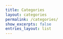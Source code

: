 ```yaml
---
title: Categories
layout: categories
permalink: /categories/
show_excerpts: false
entries_layout: list
---
```

